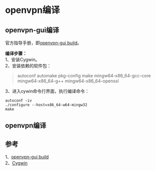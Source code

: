 # openvpn编译

## openvpn-gui编译

官方指导手册，即[openvpn-gui build](https://github.com/OpenVPN/openvpn-gui/blob/master/BUILD.rst)。  

**编译步骤：**  
1、安装Cygwin。  
2、安装依赖的软件包：
>autoconf  automake  pkg-config  make  mingw64-x86_64-gcc-core  mingw64-x86_64-g++  mingw64-x86_64-openssl

3、进入cywin命令行界面，执行编译命令：

```
autoconf -iv
./configure --host=x86_64-w64-mingw32
make
```


## openvpn编译


## 参考
1、[openvpn-gui build](https://github.com/OpenVPN/openvpn-gui/blob/master/BUILD.rst)  
2、[Cygwin](https://www.cygwin.com/)

